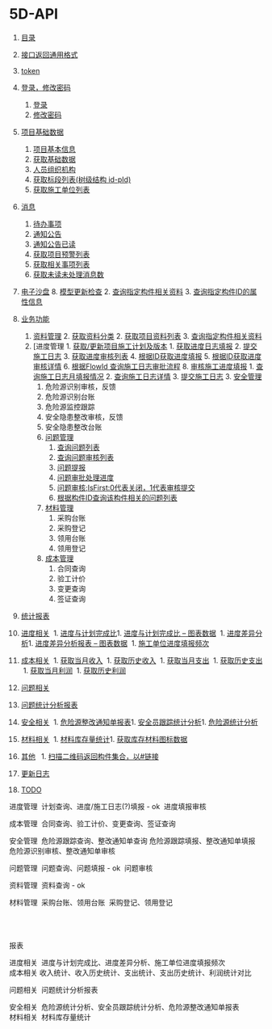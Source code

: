 # 5D-API



1. [目录](README.md)
2. [接口返回通用格式](api/接口返回通用格式.md)
3. [token](api/token.md)
4. [登录，修改密码](api/login/README.md)
    1. [登录](api/login/login.md)
    1. [修改密码](api/login/changePwd.md)
5. [项目基础数据](api/project/README.md)
    1. [项目基本信息](api/project/getProjectInfo.md)
    1. [获取基础数据](api/project/getBaseData.md)
    1. [人员组织机构](api/project/getOrganizatioNew.md)
    1. [获取标段列表(树级结构 id-pId)](api/project/getSectionList.md)
    1. [获取施工单位列表](api/project/getConstUnitList.md)
6. [消息](api/message/README.md)
    1. [待办事项](api/message/getTODOs.md)
    1. [通知公告](api/message/getNotices.md)
    1. [通知公告已读](api/message/updateNotice.md)
    1. [获取项目预警列表](api/message/GetWarnings.md)
    1. [获取相关事项列表](api/message/GetRelevants.md)
    1. [获取未读未处理消息数](api/message/GetMessageNum.md)
7. [电子沙盘](api/bim/README.md)
      8. [模型更新检查](api/bim/checkModels.md)
      2. [查询指定构件相关资料](api/business/DocumentMng/ModelFileList.md)
      3. [查询指定构件ID的属性信息](api/bim/ModelGuidData.md)
8. [业务功能](api/business/README.md)
      1. [资料管理](api/business/DocumentMng/README.md)
         2. [获取资料分类](api/business/DocumentMng/ProjectFileTree.md)
         2. [获取项目资料列表](api/business/DocumentMng/ProjectFileList.md)
         3. [查询指定构件相关资料](api/business/DocumentMng/ModelFileList.md)
      2. [进度管理
                1. [获取/更新项目施工计划及版本](api/business/Progress/getPlanAndVersion.md)
             1. [获取进度日志填报](api/business/Progress/getPlanProgressInfo.md)
             2. [提交施工日志](api/business/Progress/setPlanSubmitHistory.md)
             3. [获取进度审核列表](api/business/Progress/GetPlanApplData.md)
             4. [根据ID获取进度填报](api/business/Progress/getPlanLogById.md)
             5. [根据ID获取进度审核详情](api/business/Progress/getProgressVerifyLogById.md)
             6. [根据FlowId 查询施工日志审批流程](api/business/Progress/getFlowInfoLogByLogID.md)
                8. [审核施工进度填报](api/business/Progress/auditingPlanLog.md)
             1. [查询施工日志月填报情况](api/business/Progress/GetConstructMonthLogStatus.md)
             2. [查询施工日志详情](api/business/Progress/GetConstructMonthLogInfo.md)
             3. [提交施工日志](api/business/Progress/submitConstructMonthLog.md)
         3. [安全管理](api/business/SafeWork/README.md)
            1. 危险源识别审核，反馈
            2. 危险源识别台账
            3. 危险源监控跟踪
            4. 安全隐患整改审核，反馈
            5. 安全隐患整改台账
         4. [问题管理](api/business/Problem/README.md)
            1. [查询问题列表](api/business/Problem/getQualityQuesList.md)
            2. [查询问题审核列表](api/business/Problem/getQualityQuesApplList.md)
            3. [问题提报](api/business/Problem/setQualityQuest.md)
            4. [问题审批处理进度](api/business/Problem/getQualityCheckProcess.md)
            5. [问题审核;IsFirst:0代表关闭，1代表审核提交](api/business/Problem/auditingQualityQues.md)
            6. [根据构件ID查询该构件相关的问题列表](api/business/Problem/GetProblemsByGuid.md)
         5. [材料管理](api/business/MaterialMng/README.md) 
            1. 采购台账
            2. 采购登记
            3. 领用台账   
            4. 领用登记
         6. [成本管理](api/business/CostMng/README.md)
            1. 合同查询
            2. 验工计价
            3. 变更查询
            4. 签证查询

9. [统计报表](api/chart/README.md)

  10. [进度相关](api/chart/Progress/README.md)
       ​    1. [进度与计划完成比](api/chart/Progress/GetScheduleCompletionRatio.md)
       ​    1. [进度与计划完成比 – 图表数据](api/chart/Progress/GetScheduleCompletionRatioCharts.md)
       ​    1. [进度差异分析](api/chart/Progress/GetScheduleVarianceAnalysis.md)
       ​    1. [进度差异分析报表 – 图表数据](api/chart/Progress/GetScheduleVarianceAnalysisCharts.md)
       ​    1. [施工单位进度填报频次](api/chart/Progress/GetUnitFrequencyOfFilling.md)

  11. [成本相关](api/chart/Cost/README.md)
          ​    1. [获取当月收入](api/chart/Cost/GetIncomeStatistics.md)
          ​    1. [获取历史收入](api/chart/Cost/GetIncomeHistory.md)
          ​    1. [获取当月支出](api/chart/Cost/GetExpenditureStatistics.md)
          ​    1. [获取历史支出](api/chart/Cost/GetExpenditureHistory.md)
          ​    1. [获取当月利润](api/chart/Cost/GetProfitStatistics.md)
          ​    1. [获取历史利润](api/chart/Cost/GetProfitHistory.md)

  12. [问题相关](api/chart/Problem/README.md)

   13. [问题统计分析报表](api/chart/Problem/GetStatisticalAnalysisReport.md)

  14. [安全相关](api/chart/Safework/README.md)
          ​    1. [危险源整改通知单报表](api/chart/Safework/GetRiskSourceRectificationNotice.md)
          ​    1. [安全员跟踪统计分析](api/chart/Safework/GetTrackingStatisticalOfSecurityPersonnel.md)
          ​    1. [危险源统计分析](api/chart/Safework/GetStatisticalAnalysisOfHazardSources.md)

  15. [材料相关](api/chart/Material/README.md)
          ​    1. [材料库存量统计](api/chart/Material/GetMaterialIinventoryStatistics.md)
          ​    1. [获取库存材料图标数据](api/chart/Material/GetMaterialStockRecord.md)

16. [其他](api/other/README.md)
          ​      ​      1. [扫描二维码返回构件集合，以#链接](api/other/GetActorIDsByQrNumber.md)

17. [更新日志](log.md)

18. [TODO](TODO.md)



进度管理
​    计划查询、进度/施工日志(?)填报  - ok
​	进度填报审核

成本管理
​    合同查询、验工计价、变更查询、签证查询

安全管理
​	危险源跟踪查询、整改通知单查询
​	危险源跟踪填报、整改通知单填报
​	危险源识别审核、整改通知单审核

问题管理
​    问题查询、问题填报 - ok
​	问题审核

资料管理
​	资料查询 - ok

材料管理 
​	采购台账、领用台账
​	采购登记、领用登记
​	
​	


​	
​	
报表

进度相关
​	进度与计划完成比、进度差异分析、施工单位进度填报频次
​	
成本相关
​	收入统计、收入历史统计、支出统计、支出历史统计、利润统计对比

问题相关
​	问题统计分析报表

安全相关
​	危险源统计分析、安全员跟踪统计分析、危险源整改通知单报表
​	
材料相关
​	材料库存量统计